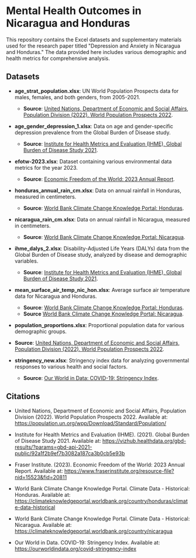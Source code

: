 # Mental Health Outcomes in Nicaragua and Honduras

This repository contains the Excel datasets and supplementary materials used for the research paper titled "Depression and Anxiety in Nicaragua and Honduras." The data provided here includes various demographic and health metrics for comprehensive analysis.

## Datasets

- **age_strat_population.xlsx**: UN World Population Prospects data for males, females, and both genders, from 2005-2021.  
  - **Source**: [United Nations, Department of Economic and Social Affairs, Population Division (2022). World Population Prospects 2022](https://population.un.org/wpp/Download/Standard/Population/).

- **age_gender_depression_1.xlsx**: Data on age and gender-specific depression prevalence from the Global Burden of Disease study.  
  - **Source**: [Institute for Health Metrics and Evaluation (IHME), Global Burden of Disease Study 2021](https://vizhub.healthdata.org/gbd-results/?params=gbd-api-2021-public/92a1f2b9ef7b3082a187ca3b0cb5e93b).

- **efotw-2023.xlsx**: Dataset containing various environmental data metrics for the year 2023.  
  - **Source**: [Economic Freedom of the World: 2023 Annual Report](https://www.fraserinstitute.org/resource-file?nid=15523&fid=20811).

- **honduras_annual_rain_cm.xlsx**: Data on annual rainfall in Honduras, measured in centimeters.  
  - **Source**: [World Bank Climate Change Knowledge Portal: Honduras](https://climateknowledgeportal.worldbank.org/country/honduras/climate-data-historical).

- **nicaragua_rain_cm.xlsx**: Data on annual rainfall in Nicaragua, measured in centimeters.  
  - **Source**: [World Bank Climate Change Knowledge Portal: Nicaragua](https://climateknowledgeportal.worldbank.org/country/nicaragua/climate-data-historical).

- **ihme_dalys_2.xlsx**: Disability-Adjusted Life Years (DALYs) data from the Global Burden of Disease study, analyzed by disease and demographic variables.  
  - **Source**: [Institute for Health Metrics and Evaluation (IHME), Global Burden of Disease Study 2021](https://vizhub.healthdata.org/gbd-results/?params=gbd-api-2021-public/92a1f2b9ef7b3082a187ca3b0cb5e93b).

- **mean_surface_air_temp_nic_hon.xlsx**: Average surface air temperature data for Nicaragua and Honduras.  
  - **Source**: [World Bank Climate Change Knowledge Portal: Honduras](https://climateknowledgeportal.worldbank.org/country/honduras/climate-data-historical).
  - **Source** [World Bank Climate Change Knowledge Portal: Nicaragua](https://climateknowledgeportal.worldbank.org/country/nicaragua/climate-data-historical).

- **population_proportions.xlsx**: Proportional population data for various demographic groups.  
- **Source**: [United Nations, Department of Economic and Social Affairs, Population Division (2022). World Population Prospects 2022](https://population.un.org/wpp/Download/Standard/Population/).

- **stringency_new.xlsx**: Stringency index data for analyzing governmental responses to various health and social factors.  
  - **Source**: [Our World in Data: COVID-19: Stringency Index](https://ourworldindata.org/covid-stringency-index).

## Citations

- United Nations, Department of Economic and Social Affairs, Population Division (2022). World Population Prospects 2022. Available at: https://population.un.org/wpp/Download/Standard/Population/

- Institute for Health Metrics and Evaluation (IHME). (2021). Global Burden of Disease Study 2021. Available at: https://vizhub.healthdata.org/gbd-results/?params=gbd-api-2021-public/92a1f2b9ef7b3082a187ca3b0cb5e93b

- Fraser Institute. (2023). Economic Freedom of the World: 2023 Annual Report. Available at: https://www.fraserinstitute.org/resource-file?nid=15523&fid=20811

- World Bank Climate Change Knowledge Portal. Climate Data - Historical: Honduras. Available at: https://climateknowledgeportal.worldbank.org/country/honduras/climate-data-historical

- World Bank Climate Change Knowledge Portal. Climate Data - Historical: Nicaragua. Available at: https://climateknowledgeportal.worldbank.org/country/nicaragua

- Our World in Data. COVID-19: Stringency Index. Available at: https://ourworldindata.org/covid-stringency-index
